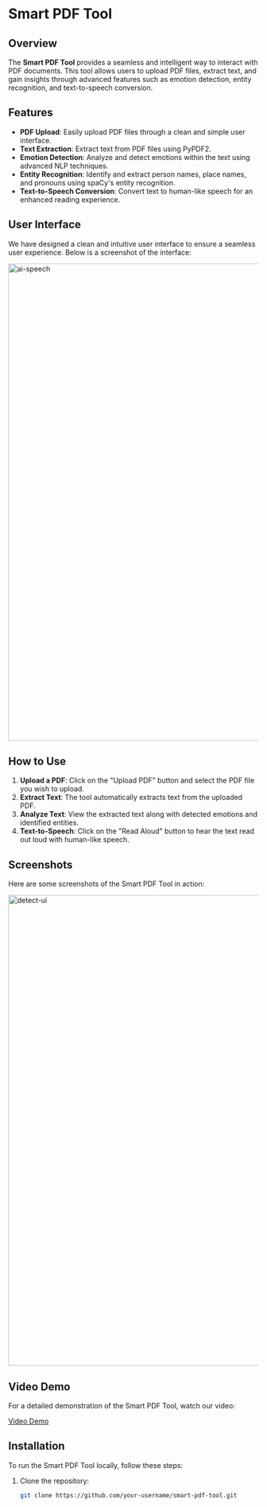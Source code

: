 # Smart PDF Tool

## Overview

The **Smart PDF Tool** provides a seamless and intelligent way to interact with PDF documents. This tool allows users to upload PDF files, extract text, and gain insights through advanced features such as emotion detection, entity recognition, and text-to-speech conversion.

## Features

- **PDF Upload**: Easily upload PDF files through a clean and simple user interface.
- **Text Extraction**: Extract text from PDF files using PyPDF2.
- **Emotion Detection**: Analyze and detect emotions within the text using advanced NLP techniques.
- **Entity Recognition**: Identify and extract person names, place names, and pronouns using spaCy's entity recognition.
- **Text-to-Speech Conversion**: Convert text to human-like speech for an enhanced reading experience.

## User Interface

We have designed a clean and intuitive user interface to ensure a seamless user experience. Below is a screenshot of the interface:

<img width="959" alt="ai-speech" src="https://github.com/user-attachments/assets/b218cfb8-fb5d-4db2-b64e-1fe94062d716">


## How to Use

1. **Upload a PDF**: Click on the "Upload PDF" button and select the PDF file you wish to upload.
2. **Extract Text**: The tool automatically extracts text from the uploaded PDF.
3. **Analyze Text**: View the extracted text along with detected emotions and identified entities.
4. **Text-to-Speech**: Click on the "Read Aloud" button to hear the text read out loud with human-like speech.

## Screenshots

Here are some screenshots of the Smart PDF Tool in action:

<img width="946" alt="detect-ui" src="https://github.com/user-attachments/assets/ab6d9104-755d-43c4-b8c1-7ab3da1885c9">

## Video Demo

For a detailed demonstration of the Smart PDF Tool, watch our video:

[Video Demo]([link/to/video.mp4](https://drive.google.com/file/d/1B0SHPLil_hpwv5ia0ZAB5coBxhHLEgOl/view?usp=sharing))

## Installation

To run the Smart PDF Tool locally, follow these steps:

1. Clone the repository:

   ```bash
   git clone https://github.com/your-username/smart-pdf-tool.git
